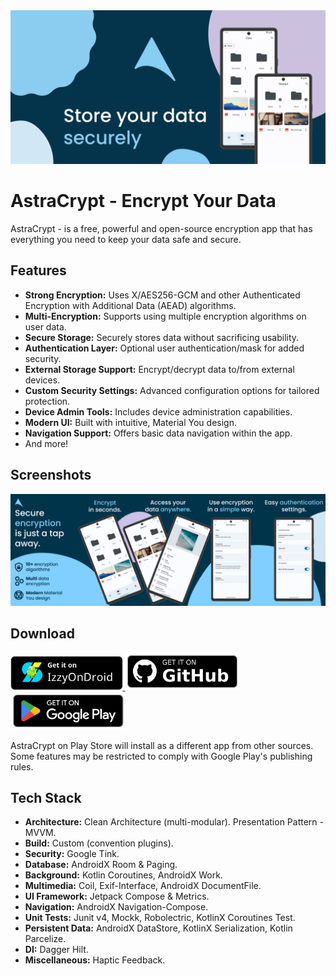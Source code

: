 <picture>
    <source media="(prefers-color-scheme: dark)" srcset="docs/assets/feature_graphic.png">
    <img alt="Feature Graphic" src="docs/assets/feature_graphic.png">
</picture>

# AstraCrypt - Encrypt Your Data

AstraCrypt - is a free, powerful and open-source encryption app that has everything you need to keep your data safe and secure.
## Features
-    **Strong Encryption:** Uses X/AES256-GCM and other Authenticated Encryption with Additional Data (AEAD) algorithms.
-    **Multi-Encryption:** Supports using multiple encryption algorithms on user data.
-    **Secure Storage:** Securely stores data without sacrificing usability.
-    **Authentication Layer:** Optional user authentication/mask for added security.
-    **External Storage Support:** Encrypt/decrypt data to/from external devices.
-    **Custom Security Settings:** Advanced configuration options for tailored protection.
-    **Device Admin Tools:** Includes device administration capabilities.
-    **Modern UI:** Built with intuitive, Material You design.
-    **Navigation Support:** Offers basic data navigation within the app.
-    And more!
## Screenshots
<picture>
    <source media="(prefers-color-scheme: dark)" srcset="docs/assets/screenshots.png">
    <img alt="Screenshots" src="docs/assets/screenshots.png">
</picture>

## Download
<p align="left">
  <a href="https://apt.izzysoft.de/fdroid/index/apk/com.nevidimka655.astracrypt">
    <picture>
      <source media="(prefers-color-scheme: dark)" srcset="docs/assets/badge_izzy-on-droid.png" height="55">
      <img alt="Get it on IzzyOnDroid" src="docs/assets/badge_izzy-on-droid.png" height="55">
    </picture>
  </a>
  <a href="https://github.com/gromif/AstraCrypt/releases/latest">
    <picture>
      <source media="(prefers-color-scheme: dark)" srcset="docs/assets/badge-github.png" height="60">
      <img alt="Get it on GitHub" src="docs/assets/badge-github.png" height="60">
    </picture>
  </a>
  <a href="https://play.google.com/store/apps/details?id=com.nevidimka655.astracrypt">
    <picture>
      <source media="(prefers-color-scheme: dark)" srcset="docs/assets/badge-google-play.png" height="60">
      <img alt="Get it on Google Play" src="docs/assets/badge-google-play.png" height="60">
    </picture>
  </a>
</p>
AstraCrypt on Play Store will install as a different app from other sources. Some features may be restricted to comply with Google Play's publishing rules.

## Tech Stack
-    **Architecture:** Clean Architecture (multi-modular). Presentation Pattern - MVVM.
-    **Build:** Custom (convention plugins).
-    **Security:** Google Tink.
-    **Database:** AndroidX Room & Paging.
-    **Background:** Kotlin Coroutines, AndroidX Work.
-    **Multimedia:** Coil, Exif-Interface, AndroidX DocumentFile.
-    **UI Framework:** Jetpack Compose & Metrics.
-    **Navigation:** AndroidX Navigation-Compose.
-    **Unit Tests:** Junit v4, Mockk, Robolectric, KotlinX Coroutines Test.
-    **Persistent Data:** AndroidX DataStore, KotlinX Serialization, Kotlin Parcelize.
-    **DI:** Dagger Hilt.
-    **Miscellaneous:** Haptic Feedback.